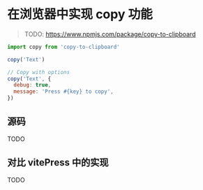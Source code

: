 # 在浏览器中实现 copy 功能

> TODO:
> https://www.npmjs.com/package/copy-to-clipboard

```js
import copy from 'copy-to-clipboard'

copy('Text')

// Copy with options
copy('Text', {
  debug: true,
  message: 'Press #{key} to copy',
})
```

## 源码

TODO

## 对比 vitePress 中的实现

TODO
